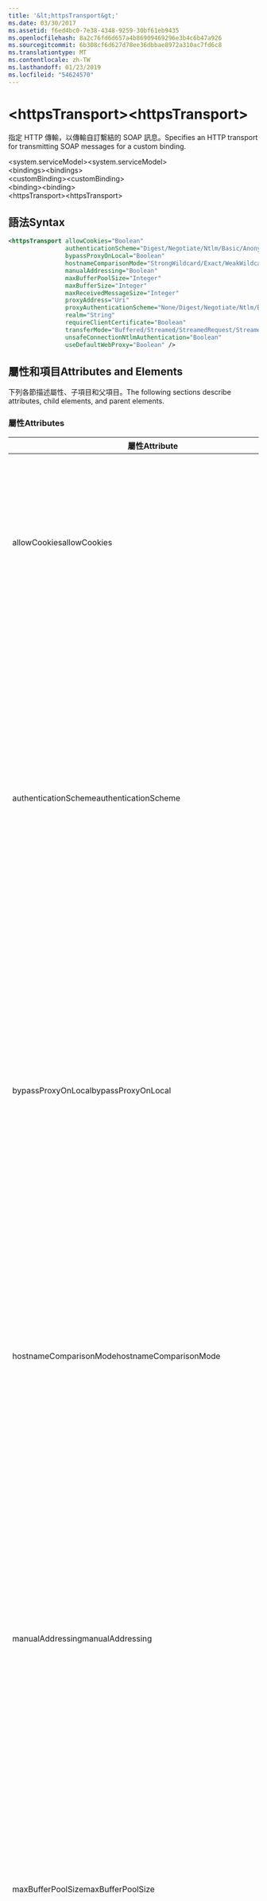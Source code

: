 ```yaml
---
title: '&lt;httpsTransport&gt;'
ms.date: 03/30/2017
ms.assetid: f6ed4bc0-7e38-4348-9259-30bf61eb9435
ms.openlocfilehash: 8a2c76fd6d657a4b86909469296e3b4c6b47a926
ms.sourcegitcommit: 6b308cf6d627d78ee36dbbae8972a310ac7fd6c8
ms.translationtype: MT
ms.contentlocale: zh-TW
ms.lasthandoff: 01/23/2019
ms.locfileid: "54624570"
---
```

# <a name="lthttpstransportgt"></a><span data-ttu-id="19b02-102">&lt;httpsTransport&gt;</span><span class="sxs-lookup"><span data-stu-id="19b02-102">&lt;httpsTransport&gt;</span></span>
<span data-ttu-id="19b02-103">指定 HTTP 傳輸，以傳輸自訂繫結的 SOAP 訊息。</span><span class="sxs-lookup"><span data-stu-id="19b02-103">Specifies an HTTP transport for transmitting SOAP messages for a custom binding.</span></span>  
  
 <span data-ttu-id="19b02-104">\<system.serviceModel></span><span class="sxs-lookup"><span data-stu-id="19b02-104">\<system.serviceModel></span></span>  
<span data-ttu-id="19b02-105">\<bindings></span><span class="sxs-lookup"><span data-stu-id="19b02-105">\<bindings></span></span>  
<span data-ttu-id="19b02-106">\<customBinding></span><span class="sxs-lookup"><span data-stu-id="19b02-106">\<customBinding></span></span>  
<span data-ttu-id="19b02-107">\<binding></span><span class="sxs-lookup"><span data-stu-id="19b02-107">\<binding></span></span>  
<span data-ttu-id="19b02-108">\<httpsTransport></span><span class="sxs-lookup"><span data-stu-id="19b02-108">\<httpsTransport></span></span>  
  
## <a name="syntax"></a><span data-ttu-id="19b02-109">語法</span><span class="sxs-lookup"><span data-stu-id="19b02-109">Syntax</span></span>  
  
```xml  
<httpsTransport allowCookies="Boolean"
                authenticationScheme="Digest/Negotiate/Ntlm/Basic/Anonymous"
                bypassProxyOnLocal="Boolean"
                hostnameComparisonMode="StrongWildcard/Exact/WeakWildcard"
                manualAddressing="Boolean"
                maxBufferPoolSize="Integer"
                maxBufferSize="Integer"
                maxReceivedMessageSize="Integer"
                proxyAddress="Uri"
                proxyAuthenticationScheme="None/Digest/Negotiate/Ntlm/Basic/Anonymous"
                realm="String"
                requireClientCertificate="Boolean"
                transferMode="Buffered/Streamed/StreamedRequest/StreamedResponse"
                unsafeConnectionNtlmAuthentication="Boolean"
                useDefaultWebProxy="Boolean" />
```  
  
## <a name="attributes-and-elements"></a><span data-ttu-id="19b02-110">屬性和項目</span><span class="sxs-lookup"><span data-stu-id="19b02-110">Attributes and Elements</span></span>  
 <span data-ttu-id="19b02-111">下列各節描述屬性、子項目和父項目。</span><span class="sxs-lookup"><span data-stu-id="19b02-111">The following sections describe attributes, child elements, and parent elements.</span></span>  
  
### <a name="attributes"></a><span data-ttu-id="19b02-112">屬性</span><span class="sxs-lookup"><span data-stu-id="19b02-112">Attributes</span></span>  
  
|<span data-ttu-id="19b02-113">屬性</span><span class="sxs-lookup"><span data-stu-id="19b02-113">Attribute</span></span>|<span data-ttu-id="19b02-114">描述</span><span class="sxs-lookup"><span data-stu-id="19b02-114">Description</span></span>|  
|---------------|-----------------|  
|<span data-ttu-id="19b02-115">allowCookies</span><span class="sxs-lookup"><span data-stu-id="19b02-115">allowCookies</span></span>|<span data-ttu-id="19b02-116">布林值，指定用戶端是否接受 Cookie 並在未來要求時傳播 Cookie。</span><span class="sxs-lookup"><span data-stu-id="19b02-116">A Boolean value that specifies whether the client accepts cookies and propagates them on future requests.</span></span> <span data-ttu-id="19b02-117">預設為 `false`。</span><span class="sxs-lookup"><span data-stu-id="19b02-117">The default is `false`.</span></span><br /><br /> <span data-ttu-id="19b02-118">當您與使用 Cookie 的 ASMX Web 服務互動時，可以使用這個屬性。</span><span class="sxs-lookup"><span data-stu-id="19b02-118">You can use this attribute when you interact with ASMX Web services that use cookies.</span></span> <span data-ttu-id="19b02-119">如此一來，從伺服器傳回的 Cookie 就一定會自動複製到該服務未來所有的用戶端要求。</span><span class="sxs-lookup"><span data-stu-id="19b02-119">In this way, you can be sure that the cookies returned from the server are automatically copied to all future client requests for that service.</span></span>|  
|<span data-ttu-id="19b02-120">authenticationScheme</span><span class="sxs-lookup"><span data-stu-id="19b02-120">authenticationScheme</span></span>|<span data-ttu-id="19b02-121">指定通訊協定，用於驗證由 HTTP 接聽程式處理的用戶端要求。</span><span class="sxs-lookup"><span data-stu-id="19b02-121">Specifies the protocol used to authenticate client requests being processed by an HTTP listener.</span></span> <span data-ttu-id="19b02-122">有效值包括以下的值：</span><span class="sxs-lookup"><span data-stu-id="19b02-122">Valid values include the following:</span></span><br /><br /> <span data-ttu-id="19b02-123">摘要：指定摘要式驗證。</span><span class="sxs-lookup"><span data-stu-id="19b02-123">-   Digest: Specifies digest authentication.</span></span><br /><span data-ttu-id="19b02-124">-Negotiate:會與用戶端決定驗證配置來進行交涉。</span><span class="sxs-lookup"><span data-stu-id="19b02-124">-   Negotiate: Negotiates with the client to determine the authentication scheme.</span></span> <span data-ttu-id="19b02-125">如果用戶端和伺服器都支援 Kerberos，就使用它，否則使用 NTLM。</span><span class="sxs-lookup"><span data-stu-id="19b02-125">If both client and server support Kerberos, it is used; otherwise, NTLM is used.</span></span><br /><span data-ttu-id="19b02-126">-Ntlm:指定 NTLM 驗證。</span><span class="sxs-lookup"><span data-stu-id="19b02-126">-   Ntlm: Specifies NTLM authentication.</span></span><br /><span data-ttu-id="19b02-127">-基本：指定基本驗證。</span><span class="sxs-lookup"><span data-stu-id="19b02-127">-   Basic: Specifies basic authentication.</span></span><br /><span data-ttu-id="19b02-128">匿名：指定匿名驗證。</span><span class="sxs-lookup"><span data-stu-id="19b02-128">-   Anonymous: Specifies anonymous authentication.</span></span><br /><br /> <span data-ttu-id="19b02-129">預設值為 Anonymous。</span><span class="sxs-lookup"><span data-stu-id="19b02-129">The default is Anonymous.</span></span> <span data-ttu-id="19b02-130">此屬性的型別為 <xref:System.Net.AuthenticationSchemes>。</span><span class="sxs-lookup"><span data-stu-id="19b02-130">This attribute is of type <xref:System.Net.AuthenticationSchemes>.</span></span> <span data-ttu-id="19b02-131">這個屬性只可以設定一次。</span><span class="sxs-lookup"><span data-stu-id="19b02-131">This attribute can only be set once.</span></span>|  
|<span data-ttu-id="19b02-132">bypassProxyOnLocal</span><span class="sxs-lookup"><span data-stu-id="19b02-132">bypassProxyOnLocal</span></span>|<span data-ttu-id="19b02-133">布林值，指出本機位址是否略過 Proxy 伺服器。</span><span class="sxs-lookup"><span data-stu-id="19b02-133">A Boolean value that indicates whether to bypass the proxy server for local addresses.</span></span> <span data-ttu-id="19b02-134">預設為 `false`。</span><span class="sxs-lookup"><span data-stu-id="19b02-134">The default is `false`.</span></span><br /><br /> <span data-ttu-id="19b02-135">本機位址是位於本機 LAN 或內部網路上的位址。</span><span class="sxs-lookup"><span data-stu-id="19b02-135">A local address is one that is on the local LAN or intranet.</span></span><br /><br /> <span data-ttu-id="19b02-136">Windows Communication Foundation (WCF) 一律忽略 proxy，如果服務位址開頭 `http://localhost` 。</span><span class="sxs-lookup"><span data-stu-id="19b02-136">Windows Communication Foundation (WCF) always ignores the proxy if the service address begins with `http://localhost`.</span></span><br /><br /> <span data-ttu-id="19b02-137">如果您希望用戶端在與相同電腦上的服務進行交談時通過 Proxy，應使用主機名稱而非 localhost。</span><span class="sxs-lookup"><span data-stu-id="19b02-137">You should use the host name rather than localhost if you want clients to go through a proxy when talking to services on the same machine.</span></span>|  
|<span data-ttu-id="19b02-138">hostnameComparisonMode</span><span class="sxs-lookup"><span data-stu-id="19b02-138">hostnameComparisonMode</span></span>|<span data-ttu-id="19b02-139">指定用於剖析 URI 的 HTTP 主機名稱比較模式。</span><span class="sxs-lookup"><span data-stu-id="19b02-139">Specifies the HTTP hostname comparison mode used to parse URIs.</span></span> <span data-ttu-id="19b02-140">有效值為：</span><span class="sxs-lookup"><span data-stu-id="19b02-140">Valid values are,</span></span><br /><br /> <span data-ttu-id="19b02-141">-StrongWildcard: （"+"） 符合指定的配置、 連接埠和相對 URI 的內容中所有可能的主機名稱。</span><span class="sxs-lookup"><span data-stu-id="19b02-141">-   StrongWildcard: ("+") matches all possible hostnames in the context of the specified scheme, port and relative URI.</span></span><br /><span data-ttu-id="19b02-142">-完全： 無萬用字元。</span><span class="sxs-lookup"><span data-stu-id="19b02-142">-   Exact: no wildcards</span></span><br /><span data-ttu-id="19b02-143">-WeakWildcard: ("\*") 比對所有可能的主機名稱中指定的配置、 連接埠和相對 UIR 都未明確符合或透過強式萬用字元機制的內容。</span><span class="sxs-lookup"><span data-stu-id="19b02-143">-   WeakWildcard: ("\*") matches all possible hostname in the context of the specified scheme, port and relative UIR that have not been matched explicitly or through the strong wildcard mechanism.</span></span><br /><br /> <span data-ttu-id="19b02-144">預設為 StrongWildcard。</span><span class="sxs-lookup"><span data-stu-id="19b02-144">The default is StrongWildcard.</span></span> <span data-ttu-id="19b02-145">此屬性的型別為 `System.ServiceModel.HostnameComparison`。</span><span class="sxs-lookup"><span data-stu-id="19b02-145">This attribute is of type `System.ServiceModel.HostnameComparison`.</span></span>|  
|<span data-ttu-id="19b02-146">manualAddressing</span><span class="sxs-lookup"><span data-stu-id="19b02-146">manualAddressing</span></span>|<span data-ttu-id="19b02-147">布林值，讓使用者能夠控制訊息定址。</span><span class="sxs-lookup"><span data-stu-id="19b02-147">A Boolean value that enables the user to take control of message addressing.</span></span> <span data-ttu-id="19b02-148">這個屬性通常用於路由器案例，其中應用程式會決定要將訊息傳送到其中一個目的端。</span><span class="sxs-lookup"><span data-stu-id="19b02-148">This property is usually used in router scenarios, where the application determines which one of several destinations to send a message to.</span></span><br /><br /> <span data-ttu-id="19b02-149">設定為 `true` 時，通道會假設訊息已經定址，並且不會加入任何其他的資訊。</span><span class="sxs-lookup"><span data-stu-id="19b02-149">When set to `true`, the channel assumes the message has already been addressed and does not add any additional information to it.</span></span> <span data-ttu-id="19b02-150">接著使用者可個別定址每一個訊息。</span><span class="sxs-lookup"><span data-stu-id="19b02-150">The user can then address every message individually.</span></span><br /><br /> <span data-ttu-id="19b02-151">設定為 `false` 時，預設的 Windows Communication Foundation (WCF) 定址機制會自動為所有訊息建立位址。</span><span class="sxs-lookup"><span data-stu-id="19b02-151">When set to `false`, the default Windows Communication Foundation (WCF) addressing mechanism automatically creates addresses for all messages.</span></span><br /><br /> <span data-ttu-id="19b02-152">預設為 `false`。</span><span class="sxs-lookup"><span data-stu-id="19b02-152">The default is `false`.</span></span>|  
|<span data-ttu-id="19b02-153">maxBufferPoolSize</span><span class="sxs-lookup"><span data-stu-id="19b02-153">maxBufferPoolSize</span></span>|<span data-ttu-id="19b02-154">正整數，指定緩衝集區的大小上限。</span><span class="sxs-lookup"><span data-stu-id="19b02-154">A positive integer that specifies the maximum size of the buffer pool.</span></span> <span data-ttu-id="19b02-155">預設值為 524288。</span><span class="sxs-lookup"><span data-stu-id="19b02-155">The default is 524288.</span></span><br /><br /> <span data-ttu-id="19b02-156">WCF 有許多組件會使用緩衝區。</span><span class="sxs-lookup"><span data-stu-id="19b02-156">Many parts of WCF use buffers.</span></span> <span data-ttu-id="19b02-157">每次使用這些組件時建立並終結緩衝區是高度耗費資源的作業，回收緩衝區的記憶體也是如此。</span><span class="sxs-lookup"><span data-stu-id="19b02-157">Creating and destroying buffers each time they are used is expensive, and garbage collection for buffers is also expensive.</span></span> <span data-ttu-id="19b02-158">有了緩衝集區，您就可以從集區取出緩衝區來使用，用完後再還給集區，</span><span class="sxs-lookup"><span data-stu-id="19b02-158">With buffer pools, you can take a buffer from the pool, use it, and return it to the pool once you are done.</span></span> <span data-ttu-id="19b02-159">因此可以避免建立及終結緩衝區的負荷。</span><span class="sxs-lookup"><span data-stu-id="19b02-159">Thus the overhead in creating and destroying buffers is avoided.</span></span>|  
|<span data-ttu-id="19b02-160">maxBufferSize</span><span class="sxs-lookup"><span data-stu-id="19b02-160">maxBufferSize</span></span>|<span data-ttu-id="19b02-161">正整數，指定緩衝區的大小上限。</span><span class="sxs-lookup"><span data-stu-id="19b02-161">A positive integer that specifies the maximum size of the buffer.</span></span> <span data-ttu-id="19b02-162">預設為 524288。</span><span class="sxs-lookup"><span data-stu-id="19b02-162">The default is 524288</span></span>|  
|<span data-ttu-id="19b02-163">maxReceivedMessageSize</span><span class="sxs-lookup"><span data-stu-id="19b02-163">maxReceivedMessageSize</span></span>|<span data-ttu-id="19b02-164">正整數，指定可接收的可允許訊息大小上限。</span><span class="sxs-lookup"><span data-stu-id="19b02-164">A positive integer that specifies the maximum allowable message size that can be received.</span></span> <span data-ttu-id="19b02-165">預設值為 65536。</span><span class="sxs-lookup"><span data-stu-id="19b02-165">The default is 65536.</span></span>|  
|<span data-ttu-id="19b02-166">proxyAddress</span><span class="sxs-lookup"><span data-stu-id="19b02-166">proxyAddress</span></span>|<span data-ttu-id="19b02-167">指定 HTTP Proxy 位址的 URI。</span><span class="sxs-lookup"><span data-stu-id="19b02-167">A URI that specifies the address of the HTTP proxy.</span></span> <span data-ttu-id="19b02-168">如果 `useSystemWebProxy` 為 `true`，則這項設定必須為 `null`。</span><span class="sxs-lookup"><span data-stu-id="19b02-168">If `useSystemWebProxy` is `true`, this setting must be `null`.</span></span> <span data-ttu-id="19b02-169">預設為 `null`。</span><span class="sxs-lookup"><span data-stu-id="19b02-169">The default is `null`.</span></span>|  
|<span data-ttu-id="19b02-170">proxyAuthenticationScheme</span><span class="sxs-lookup"><span data-stu-id="19b02-170">proxyAuthenticationScheme</span></span>|<span data-ttu-id="19b02-171">指定通訊協定，用於驗證由 HTTP Proxy 處理的用戶端要求。</span><span class="sxs-lookup"><span data-stu-id="19b02-171">Specifies the protocol used for authenticating client requests being processed by an HTTP proxy.</span></span> <span data-ttu-id="19b02-172">有效值包括以下的值：</span><span class="sxs-lookup"><span data-stu-id="19b02-172">Valid values include the following:</span></span><br /><br /> <span data-ttu-id="19b02-173">-None:未執行驗證。</span><span class="sxs-lookup"><span data-stu-id="19b02-173">-   None: No authentication is performed.</span></span><br /><span data-ttu-id="19b02-174">摘要：指定摘要式驗證。</span><span class="sxs-lookup"><span data-stu-id="19b02-174">-   Digest: Specifies digest authentication.</span></span><br /><span data-ttu-id="19b02-175">-Negotiate:會與用戶端決定驗證配置來進行交涉。</span><span class="sxs-lookup"><span data-stu-id="19b02-175">-   Negotiate: Negotiates with the client to determine the authentication scheme.</span></span> <span data-ttu-id="19b02-176">如果用戶端和伺服器都支援 Kerberos，就使用它，否則使用 NTLM。</span><span class="sxs-lookup"><span data-stu-id="19b02-176">If both client and server support Kerberos, it is used; otherwise, NTLM is used.</span></span><br /><span data-ttu-id="19b02-177">-Ntlm:指定 NTLM 驗證。</span><span class="sxs-lookup"><span data-stu-id="19b02-177">-   Ntlm: Specifies NTLM authentication.</span></span><br /><span data-ttu-id="19b02-178">-基本：指定基本驗證。</span><span class="sxs-lookup"><span data-stu-id="19b02-178">-   Basic: Specifies basic authentication.</span></span><br /><span data-ttu-id="19b02-179">匿名：指定匿名驗證。</span><span class="sxs-lookup"><span data-stu-id="19b02-179">-   Anonymous: Specifies anonymous authentication.</span></span><br /><br /> <span data-ttu-id="19b02-180">預設值為 Anonymous。</span><span class="sxs-lookup"><span data-stu-id="19b02-180">The default is Anonymous.</span></span> <span data-ttu-id="19b02-181">此屬性的型別為 <xref:System.Net.AuthenticationSchemes>。</span><span class="sxs-lookup"><span data-stu-id="19b02-181">This attribute is of type <xref:System.Net.AuthenticationSchemes>.</span></span> <span data-ttu-id="19b02-182">請注意，`IntegratedWindowsAuthentication`不支援。</span><span class="sxs-lookup"><span data-stu-id="19b02-182">Note that `IntegratedWindowsAuthentication` is not supported.</span></span>|  
|<span data-ttu-id="19b02-183">realm</span><span class="sxs-lookup"><span data-stu-id="19b02-183">realm</span></span>|<span data-ttu-id="19b02-184">字串，指定在 Proxy/伺服器上使用的領域。</span><span class="sxs-lookup"><span data-stu-id="19b02-184">A string that specifies the realm to use on the proxy/server.</span></span> <span data-ttu-id="19b02-185">預設為空字串。</span><span class="sxs-lookup"><span data-stu-id="19b02-185">The default is an empty string.</span></span><br /><br /> <span data-ttu-id="19b02-186">伺服器使用領域來分割受保護的資源。</span><span class="sxs-lookup"><span data-stu-id="19b02-186">Servers use realms to partition protected resources.</span></span> <span data-ttu-id="19b02-187">每個分割都可以有自己的驗證配置和 (或) 授權資料庫。</span><span class="sxs-lookup"><span data-stu-id="19b02-187">Each partition can have its own authentication scheme and/or authorization database.</span></span> <span data-ttu-id="19b02-188">領域只限於基本和摘要式驗證使用。</span><span class="sxs-lookup"><span data-stu-id="19b02-188">Realms are used only for basic and digest authentication.</span></span> <span data-ttu-id="19b02-189">當用戶端成功驗證之後，驗證對指定領域中的所有資源都有效。</span><span class="sxs-lookup"><span data-stu-id="19b02-189">After a client successfully authenticates, the authentication is valid for all resources in a given realm.</span></span> <span data-ttu-id="19b02-190">領域的詳細說明，請參閱在 RFC 2617 [IETF 網站](https://www.ietf.org)。</span><span class="sxs-lookup"><span data-stu-id="19b02-190">For a detailed description of realms, see RFC 2617 at the [IETF website](https://www.ietf.org).</span></span>|  
|<span data-ttu-id="19b02-191">requireClientCertificate</span><span class="sxs-lookup"><span data-stu-id="19b02-191">requireClientCertificate</span></span>|<span data-ttu-id="19b02-192">布林值，指定伺服器是否需要用戶端提供用戶端憑證做為 HTTPS 信號交換的一部分。</span><span class="sxs-lookup"><span data-stu-id="19b02-192">A Boolean value that specifies if the server requires the client to provide a client certificate as part of the HTTPS handshake.</span></span> <span data-ttu-id="19b02-193">預設為 `false`。</span><span class="sxs-lookup"><span data-stu-id="19b02-193">The default is `false`.</span></span>|  
|<span data-ttu-id="19b02-194">transferMode</span><span class="sxs-lookup"><span data-stu-id="19b02-194">transferMode</span></span>|<span data-ttu-id="19b02-195">指定訊息是否要經過緩衝處理或資料流處理，或為要求或回應。</span><span class="sxs-lookup"><span data-stu-id="19b02-195">Specifies whether messages are buffered or streamed or a request or response.</span></span> <span data-ttu-id="19b02-196">有效值包括以下的值：</span><span class="sxs-lookup"><span data-stu-id="19b02-196">Valid values include the following:</span></span><br /><br /> <span data-ttu-id="19b02-197">緩衝處理：要求和回應訊息會進行緩衝處理。</span><span class="sxs-lookup"><span data-stu-id="19b02-197">-   Buffered: The request and response messages are buffered.</span></span><br /><span data-ttu-id="19b02-198">資料流：串流處理的要求和回應訊息。</span><span class="sxs-lookup"><span data-stu-id="19b02-198">-   Streamed: The request and response messages are streamed.</span></span><br /><span data-ttu-id="19b02-199">-StreamedRequest:資料流處理要求訊息，緩衝處理回應訊息。</span><span class="sxs-lookup"><span data-stu-id="19b02-199">-   StreamedRequest: The request message is streamed and the response message is buffered.</span></span><br /><span data-ttu-id="19b02-200">-StreamedResponse:緩衝處理要求訊息，資料流處理回應訊息。</span><span class="sxs-lookup"><span data-stu-id="19b02-200">-   StreamedResponse: The request message is buffered and the response message is streamed.</span></span><br /><br /> <span data-ttu-id="19b02-201">預設為 Buffered。</span><span class="sxs-lookup"><span data-stu-id="19b02-201">The default is Buffered.</span></span> <span data-ttu-id="19b02-202">此屬性的型別為 <xref:System.ServiceModel.TransferMode>。</span><span class="sxs-lookup"><span data-stu-id="19b02-202">This attribute is of type <xref:System.ServiceModel.TransferMode>.</span></span>|  
|<span data-ttu-id="19b02-203">unsafeConnectionNtlmAuthentication</span><span class="sxs-lookup"><span data-stu-id="19b02-203">unsafeConnectionNtlmAuthentication</span></span>|<span data-ttu-id="19b02-204">布林值，指定是否已在伺服器啟用「不安全的連線共用」。</span><span class="sxs-lookup"><span data-stu-id="19b02-204">A Boolean value that specifies whether Unsafe Connection Sharing is enabled on the server.</span></span> <span data-ttu-id="19b02-205">預設為 `false`。</span><span class="sxs-lookup"><span data-stu-id="19b02-205">The default is `false`.</span></span> <span data-ttu-id="19b02-206">如果已啟用，NTLM 驗證會在各 TCP 連線上執行一次。</span><span class="sxs-lookup"><span data-stu-id="19b02-206">If enabled, NTLM authentication is performed once on each TCP connection.</span></span>|  
|<span data-ttu-id="19b02-207">useDefaultWebProxy</span><span class="sxs-lookup"><span data-stu-id="19b02-207">useDefaultWebProxy</span></span>|<span data-ttu-id="19b02-208">布林值，指定是否使用整部機器 Proxy 設定而非使用者特定設定。</span><span class="sxs-lookup"><span data-stu-id="19b02-208">A Boolean value that specifies whether the machine-wide proxy settings are used rather than the user specific settings.</span></span> <span data-ttu-id="19b02-209">預設為 `true`。</span><span class="sxs-lookup"><span data-stu-id="19b02-209">The default is `true`.</span></span>|  
  
### <a name="child-elements"></a><span data-ttu-id="19b02-210">子元素</span><span class="sxs-lookup"><span data-stu-id="19b02-210">Child Elements</span></span>  
 <span data-ttu-id="19b02-211">無。</span><span class="sxs-lookup"><span data-stu-id="19b02-211">None.</span></span>  
  
### <a name="parent-elements"></a><span data-ttu-id="19b02-212">父項目</span><span class="sxs-lookup"><span data-stu-id="19b02-212">Parent Elements</span></span>  
  
|<span data-ttu-id="19b02-213">項目</span><span class="sxs-lookup"><span data-stu-id="19b02-213">Element</span></span>|<span data-ttu-id="19b02-214">描述</span><span class="sxs-lookup"><span data-stu-id="19b02-214">Description</span></span>|  
|-------------|-----------------|  
|[<span data-ttu-id="19b02-215">\<binding></span><span class="sxs-lookup"><span data-stu-id="19b02-215">\<binding></span></span>](../../../../../docs/framework/misc/binding.md)|<span data-ttu-id="19b02-216">定義自訂繫結的所有繫結功能。</span><span class="sxs-lookup"><span data-stu-id="19b02-216">Defines all binding capabilities of the custom binding.</span></span>|  
  
## <a name="remarks"></a><span data-ttu-id="19b02-217">備註</span><span class="sxs-lookup"><span data-stu-id="19b02-217">Remarks</span></span>  
 <span data-ttu-id="19b02-218">`httpsTransport` 項目是建立自訂繫結時的起點，此繫結會實作 HTTPS 傳輸通訊協定。</span><span class="sxs-lookup"><span data-stu-id="19b02-218">The `httpsTransport` element is the starting point for creating a custom binding that implements the HTTPS transport protocol.</span></span> <span data-ttu-id="19b02-219">HTTPS 是用於安全互通性目的的主要傳輸。</span><span class="sxs-lookup"><span data-stu-id="19b02-219">HTTPS is the primary transport used for secure interoperability purposes.</span></span> <span data-ttu-id="19b02-220">藉由 Windows Communication Foundation (WCF) 以確保與其他 Web 服務堆疊互通時，會支援 HTTPS。</span><span class="sxs-lookup"><span data-stu-id="19b02-220">HTTPS is supported by the Windows Communication Foundation (WCF) to ensure interoperability with other Web services stacks.</span></span>  
  
## <a name="see-also"></a><span data-ttu-id="19b02-221">另請參閱</span><span class="sxs-lookup"><span data-stu-id="19b02-221">See also</span></span>
- <xref:System.ServiceModel.Configuration.HttpsTransportElement>
- <xref:System.ServiceModel.Channels.HttpsTransportBindingElement>
- <xref:System.ServiceModel.Channels.TransportBindingElement>
- <xref:System.ServiceModel.Channels.CustomBinding>
- [<span data-ttu-id="19b02-222">傳輸</span><span class="sxs-lookup"><span data-stu-id="19b02-222">Transports</span></span>](../../../../../docs/framework/wcf/feature-details/transports.md)
- [<span data-ttu-id="19b02-223">選擇傳輸</span><span class="sxs-lookup"><span data-stu-id="19b02-223">Choosing a Transport</span></span>](../../../../../docs/framework/wcf/feature-details/choosing-a-transport.md)
- [<span data-ttu-id="19b02-224">繫結</span><span class="sxs-lookup"><span data-stu-id="19b02-224">Bindings</span></span>](../../../../../docs/framework/wcf/bindings.md)
- [<span data-ttu-id="19b02-225">擴充繫結</span><span class="sxs-lookup"><span data-stu-id="19b02-225">Extending Bindings</span></span>](../../../../../docs/framework/wcf/extending/extending-bindings.md)
- [<span data-ttu-id="19b02-226">自訂繫結</span><span class="sxs-lookup"><span data-stu-id="19b02-226">Custom Bindings</span></span>](../../../../../docs/framework/wcf/extending/custom-bindings.md)
- [<span data-ttu-id="19b02-227">\<customBinding></span><span class="sxs-lookup"><span data-stu-id="19b02-227">\<customBinding></span></span>](../../../../../docs/framework/configure-apps/file-schema/wcf/custombinding.md)
